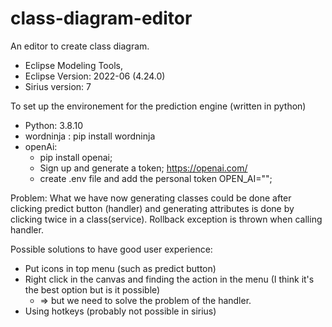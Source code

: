 # class-diagram-editor
An editor to create class diagram.
  * Eclipse Modeling Tools, 
  * Eclipse Version: 2022-06 (4.24.0)
  * Sirius version: 7
          
To set up the environement for the prediction engine (written in python) 

           
  * Python:  3.8.10
  * wordninja : pip install wordninja
  * openAi:   
    * pip install openai; 
    * Sign up  and generate a token; https://openai.com/ 
    * create .env file and add the personal token OPEN_AI=""; 
        
Problem: What we have now generating classes could be done after clicking predict button (handler) and generating attributes is done by clicking twice in a class(service). 
Rollback exception is thrown when calling handler. 
 

Possible solutions to have good user experience: 
      
  * Put icons in top menu (such as predict button)
  * Right click in the canvas and finding the action in the menu (I think it's the best option but is it possible) 
    * => but we need to solve the problem of the handler. 
   * Using hotkeys (probably not possible in sirius)
        

        
        

        
 
        
